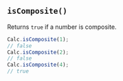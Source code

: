 ## `isComposite()`

Returns `true` if a number is composite.

```javascript
Calc.isComposite(1);
// false
Calc.isComposite(2);
// false
Calc.isComposite(4);
// true
```

